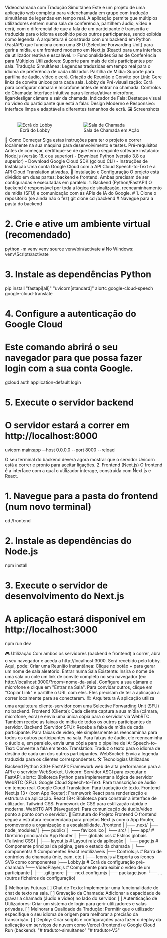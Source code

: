 Videochamada com Tradução Simultânea
Este é um projeto de uma aplicação web completa para videochamada em grupo com tradução simultânea de legendas em tempo real. A aplicação permite que múltiplos utilizadores entrem numa sala de conferência, partilhem áudio, vídeo e ecrã, com o diferencial de que a fala de um participante é transcrita e traduzida para o idioma escolhido pelos outros participantes, sendo exibida como legenda.
A arquitetura é construída com um backend em Python (FastAPI) que funciona como uma SFU (Selective Forwarding Unit) para gerir a mídia, e um frontend moderno em Next.js (React) para uma interface de utilizador reativa e escalável.
✨ Funcionalidades
Salas de Conferência para Múltiplos Utilizadores: Suporte para mais de dois participantes por sala.
Tradução Simultânea: Legendas traduzidas em tempo real para o idioma de preferência de cada utilizador.
Partilha de Mídia: Suporte para partilha de áudio, vídeo e ecrã.
Criação de Reunião e Convite por Link: Gere links de convite únicos para cada sala.
Lobby de Pré-visualização: Ecrã para configurar câmara e microfone antes de entrar na chamada.
Controlos de Chamada: Interface intuitiva para silenciar/ativar microfone, ligar/desligar câmara e sair da chamada.
Indicador de Fala: Destaque visual no vídeo do participante que está a falar.
Design Moderno e Responsivo: Interface limpa e adaptável a diferentes tamanhos de ecrã.
🖼️ Screenshots
<div style="display: flex; gap: 20px;">
<figure>
<img src="https://placehold.co/600x400/0f172a/94a3b8?text=Ecr%C3%A3+do+Lobby" alt="Ecrã do Lobby" />
<figcaption align="center">Ecrã do Lobby</figcaption>
</figure>
<figure>
<img src="https://placehold.co/600x400/0f172a/94a3b8?text=Sala+de+Chamada" alt="Sala de Chamada" />
<figcaption align="center">Sala de Chamada em Ação</figcaption>
</figure>
</div>
🚀 Como Começar
Siga estas instruções para ter o projeto a correr localmente na sua máquina para desenvolvimento e testes.
Pré-requisitos
Antes de começar, certifique-se de que tem o seguinte software instalado:
Node.js (versão 18.x ou superior) - Download
Python (versão 3.8 ou superior) - Download
Google Cloud SDK (gcloud CLI) - Instruções de Instalação
Uma conta Google Cloud com a API Cloud Speech-to-Text e a API Cloud Translation ativadas.
🔧 Instalação e Configuração
O projeto está dividido em duas partes: backend e frontend. Ambas precisam de ser configuradas e executadas em paralelo.
1. Backend (Python/FastAPI)
O backend é responsável por toda a lógica de sinalização, reencaminhamento de mídia (SFU) e comunicação com as APIs de IA do Google.
# 1. Clone o repositório (se ainda não o fez)
git clone <url-do-seu-repositorio>
cd <pasta-do-projeto>/backend # Navegue para a pasta do backend

# 2. Crie e ative um ambiente virtual (recomendado)
python -m venv venv
source venv/bin/activate  # No Windows: venv\Scripts\activate

# 3. Instale as dependências Python
pip install "fastapi[all]" "uvicorn[standard]" aiortc google-cloud-speech google-cloud-translate

# 4. Configure a autenticação do Google Cloud
# Este comando abrirá o seu navegador para que possa fazer login com a sua conta Google.
gcloud auth application-default login

# 5. Execute o servidor backend
# O servidor estará a correr em http://localhost:8000
uvicorn main:app --host 0.0.0.0 --port 8000 --reload


O seu terminal do backend deverá agora mostrar que o servidor Uvicorn está a correr e pronto para aceitar ligações.
2. Frontend (Next.js)
O frontend é a interface com a qual o utilizador interage, construída com Next.js e React.
# 1. Navegue para a pasta do frontend (num novo terminal)
cd <pasta-do-projeto>/frontend

# 2. Instale as dependências do Node.js
npm install

# 3. Execute o servidor de desenvolvimento do Next.js
# A aplicação estará disponível em http://localhost:3000
npm run dev


🎮 Utilização
Com ambos os servidores (backend e frontend) a correr, abra o seu navegador e aceda a http://localhost:3000.
Será recebido pelo lobby. Aqui, pode:
Criar uma Reunião Instantânea: Clique no botão + para gerar um nome de sala aleatório.
Entrar numa Sala Existente: Insira o nome de uma sala ou cole um link de convite completo no seu navegador (ex: http://localhost:3000/?room=nome-da-sala).
Configure a sua câmara e microfone e clique em "Entrar na Sala".
Para convidar outros, clique em "Copiar Link" e partilhe o URL com eles. Eles precisam de ter a aplicação a correr localmente para se conectarem.
🏗️ Arquitetura
A aplicação utiliza uma arquitetura cliente-servidor com uma Selective Forwarding Unit (SFU) no backend.
Frontend (Cliente): Cada cliente captura a sua mídia (câmara, microfone, ecrã) e envia uma única cópia para o servidor via WebRTC. Também recebe as faixas de mídia de todos os outros participantes do servidor.
Backend (Servidor SFU):
Recebe a faixa de mídia de cada participante.
Para faixas de vídeo, ele simplesmente as reencaminha para todos os outros participantes na sala.
Para faixas de áudio, ele reencaminha o áudio e, em paralelo, envia uma cópia para o pipeline de IA:
Speech-to-Text: Converte a fala em texto.
Translation: Traduz o texto para o idioma de destino de cada um dos outros participantes.
WebSocket: Envia a legenda traduzida para os clientes correspondentes.
🛠️ Tecnologias Utilizadas
Backend
Python 3.10+
FastAPI: Framework web de alta performance para a API e o servidor WebSocket.
Uvicorn: Servidor ASGI para executar o FastAPI.
aiortc: Biblioteca Python para implementar a lógica de servidor WebRTC (SFU).
Google Cloud Speech-to-Text: Para transcrição de áudio em tempo real.
Google Cloud Translation: Para tradução de texto.
Frontend
Next.js 13+ (com App Router): Framework React para renderização e estrutura da aplicação.
React 18+: Biblioteca para construir a interface de utilizador.
Tailwind CSS: Framework de CSS para estilização rápida e moderna.
WebRTC API (Navegador): Para comunicação de áudio/vídeo ponto a ponto com o servidor.
📁 Estrutura do Projeto Frontend
O frontend segue a estrutura recomendada para projetos Next.js com o App Router, promovendo a organização e a escalabilidade.
/frontend
|
├── .next/
├── node_modules/
|
├── public/
│   └── favicon.ico
|
└── src/
    |
    ├── app/                # Diretório principal do App Router
    │   ├── globals.css     # Estilos globais (Tailwind CSS)
    │   ├── layout.js       # Layout raiz da aplicação
    │   └── page.js         # Componente principal da página, gere o estado da chamada
    │
    └── components/         # Componentes React reutilizáveis
        ├── Controls.js     # Barra de controlos da chamada (mic, cam, etc.)
        ├── Icons.js        # Exporta os ícones SVG como componentes
        ├── Lobby.js        # Ecrã de configuração pré-chamada
        └── VideoPlayer.js  # Componente para exibir o vídeo de um participante
|
├── .gitignore
├── next.config.mjs
├── package.json
└── ... (outros ficheiros de configuração)


🔮 Melhorias Futuras
[ ] Chat de Texto: Implementar uma funcionalidade de chat de texto na sala.
[ ] Gravação da Chamada: Adicionar a capacidade de gravar a chamada (áudio e vídeo) no lado do servidor.
[ ] Autenticação de Utilizadores: Criar um sistema de login para gerir utilizadores e salas privadas.
[ ] Melhorar a Qualidade da Tradução: Permitir que o utilizador especifique o seu idioma de origem para melhorar a precisão da transcrição.
[ ] Deploy: Criar scripts e configurações para fazer o deploy da aplicação em serviços de nuvem como Vercel (frontend) e Google Cloud Run (backend).
"# tradutor-simultaneo" 
"# tradutor-V3" 
